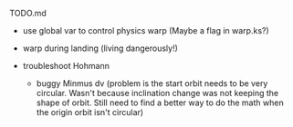 TODO.md

- use global var to control physics warp (Maybe a flag in warp.ks?)

- warp during landing (living dangerously!)

- troubleshoot Hohmann
    - buggy Minmus dv (problem is the start orbit needs to be very circular. Wasn't because inclination change was not keeping the shape of orbit. Still need to find a better way to do the math when the origin orbit isn't circular)
